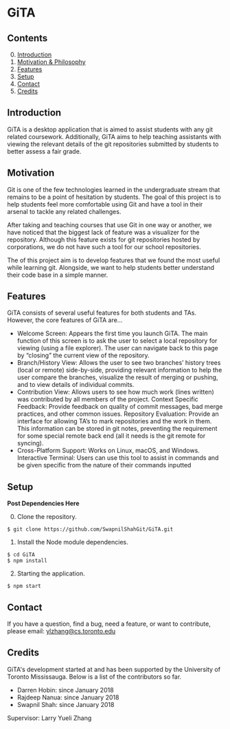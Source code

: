 # GiTA 

## Contents

0. [Introduction](#introduction)
1. [Motivation & Philosophy](#motivation)
2. [Features](#features)
3. [Setup](#setup)
4. [Contact](#contact)
5. [Credits](#credits)



## Introduction

GiTA is a desktop application that is aimed to assist students with any git related coursework. Additionally, GiTA aims to help teaching assistants with viewing the relevant details of the git repositories submitted by students to better assess a fair grade.

## Motivation
Git is one of the few technologies learned in the undergraduate stream that remains to be a point of hesitation by students. The goal of this project is to help students feel more comfortable using Git and have a tool in their arsenal to tackle any related challenges. 

After taking and teaching courses that use Git in one way or another, we have noticed that the biggest lack of feature was a visualizer for the repository. Although this feature exists for git repositories hosted by corporations, we do not have such a tool for our school repositories.

The of this project aim is to develop features that we found the most useful while learning git. Alongside, we want to help students better understand their code base in a simple manner.

## Features

GiTA consists of several useful features for both students and TAs. However, the core features of GiTA are…

* Welcome Screen: Appears the first time you launch GiTA. The main function of this screen is to ask the user to select a local repository for viewing (using a file explorer). The user can navigate back to this page by “closing” the current view of the repository.
* Branch/History View: Allows the user to see two branches’ history trees (local or remote) side-by-side, providing relevant information to help the user compare the branches, visualize the result of merging or pushing, and to view details of individual commits.
* Contribution View: Allows users to see how much work (lines written) was contributed by all members of the project.
Context Specific Feedback: Provide feedback on quality of commit messages, bad merge practices, and other common issues.
Repository Evaluation: Provide an interface for allowing TA’s to mark repositories and the work in them. This information can be stored in git notes, preventing the requirement for some special remote back end (all it needs is the git remote for syncing).
* Cross-Platform Support: Works on Linux, macOS, and Windows.
Interactive Terminal: Users can use this tool to assist in commands and be given specific from the nature of their commands inputted



## Setup

**Post Dependencies Here**

0. Clone the repository.

  ```
  $ git clone https://github.com/SwapnilShahGit/GiTA.git
  ```

1. Install the Node module dependencies.

  ```
  $ cd GiTA
  $ npm install
  ```

2. Starting the application.

  ```
  $ npm start
  ```

## Contact

If you have a question, find a bug, need a feature, or want to contribute,
please email: ylzhang@cs.toronto.edu

## Credits

GiTA's development started at and has been supported by the University of
Toronto Mississauga. Below is a list of the contributors so far.

* Darren Hobin: since January 2018
* Rajdeep Nanua: since January 2018
* Swapnil Shah: since January 2018

Supervisor: Larry Yueli Zhang
